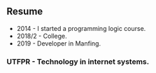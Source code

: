 ## Resume
- 2014 - I started a programming logic course.
- 2018/2 - College.
- 2019 - Developer in Manfing.

### UTFPR - Technology in internet systems.
